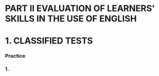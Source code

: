 # PART II EVALUATION OF LEARNERS' SKILLS IN THE USE OF ENGLISH
# 1. CLASSIFIED TESTS
### Practice 
### 1.
